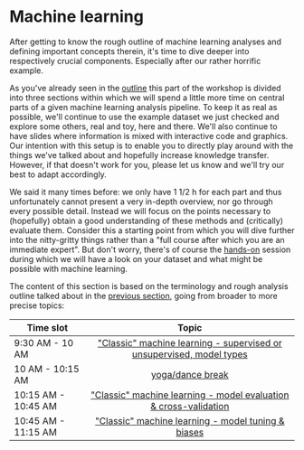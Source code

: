 # Machine learning

After getting to know the rough outline of machine learning analyses and defining important concepts therein, it's time to dive deeper into respectively crucial components. Especially after our rather horrific example. 

As you've already seen in the [outline]() this part of the workshop is divided into three sections within which we will spend a little more time on central parts of a given machine learning analysis pipeline. To keep it as real as possible, we'll continue to use the example dataset we just checked and explore some others, real and toy, here and there. We'll also continue to have slides where information is mixed with interactive code and graphics. Our intention with this setup is to enable you to directly play around with the things we've talked about and hopefully increase knowledge transfer. However, if that doesn't work for you, please let us know and we'll try our best to adapt accordingly.

We said it many times before: we only have 1 1/2 h for each part and thus unfortunately cannot present a very in-depth overview, nor go through every possible detail. Instead we will focus on the points necessary to (hopefully) obtain a good understanding of these methods and (critically) evaluate them. Consider this a starting point from which you will dive further into the nitty-gritty things rather than a "full course after which you are an immediate expert". But don't worry, there's of course the [hands-on]() session during which we will have a look on your dataset and what might be possible with machine learning.

The content of this section is based on the terminology and rough analysis outline talked about in the [previous section](), going from broader to more precise topics:

| Time slot         | Topic | 
|--------------|:-----:|
| 9:30 AM - 10 AM |  ["Classic" machine learning - supervised or unsupervised, model types]() |
| 10 AM - 10:15 AM |  [yoga/dance break]() |
| 10:15 AM - 10:45 AM |  ["Classic" machine learning - model evaluation & cross-validation]() |
| 10:45 AM - 11:15 AM |  ["Classic" machine learning - model tuning & biases]() |

